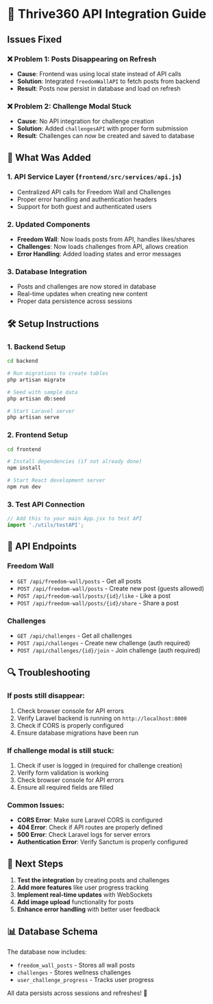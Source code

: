 # 🚀 Thrive360 API Integration Guide

## Issues Fixed

### ❌ **Problem 1: Posts Disappearing on Refresh**
- **Cause**: Frontend was using local state instead of API calls
- **Solution**: Integrated `freedomWallAPI` to fetch posts from backend
- **Result**: Posts now persist in database and load on refresh

### ❌ **Problem 2: Challenge Modal Stuck**
- **Cause**: No API integration for challenge creation
- **Solution**: Added `challengesAPI` with proper form submission
- **Result**: Challenges can now be created and saved to database

## 🔧 **What Was Added**

### 1. **API Service Layer** (`frontend/src/services/api.js`)
- Centralized API calls for Freedom Wall and Challenges
- Proper error handling and authentication headers
- Support for both guest and authenticated users

### 2. **Updated Components**
- **Freedom Wall**: Now loads posts from API, handles likes/shares
- **Challenges**: Now loads challenges from API, allows creation
- **Error Handling**: Added loading states and error messages

### 3. **Database Integration**
- Posts and challenges are now stored in database
- Real-time updates when creating new content
- Proper data persistence across sessions

## 🛠️ **Setup Instructions**

### 1. **Backend Setup**
```bash
cd backend

# Run migrations to create tables
php artisan migrate

# Seed with sample data
php artisan db:seed

# Start Laravel server
php artisan serve
```

### 2. **Frontend Setup**
```bash
cd frontend

# Install dependencies (if not already done)
npm install

# Start React development server
npm run dev
```

### 3. **Test API Connection**
```javascript
// Add this to your main App.jsx to test API
import './utils/testAPI';
```

## 📡 **API Endpoints**

### Freedom Wall
- `GET /api/freedom-wall/posts` - Get all posts
- `POST /api/freedom-wall/posts` - Create new post (guests allowed)
- `POST /api/freedom-wall/posts/{id}/like` - Like a post
- `POST /api/freedom-wall/posts/{id}/share` - Share a post

### Challenges
- `GET /api/challenges` - Get all challenges
- `POST /api/challenges` - Create new challenge (auth required)
- `POST /api/challenges/{id}/join` - Join challenge (auth required)

## 🔍 **Troubleshooting**

### If posts still disappear:
1. Check browser console for API errors
2. Verify Laravel backend is running on `http://localhost:8000`
3. Check if CORS is properly configured
4. Ensure database migrations have been run

### If challenge modal is still stuck:
1. Check if user is logged in (required for challenge creation)
2. Verify form validation is working
3. Check browser console for API errors
4. Ensure all required fields are filled

### Common Issues:
- **CORS Error**: Make sure Laravel CORS is configured
- **404 Error**: Check if API routes are properly defined
- **500 Error**: Check Laravel logs for server errors
- **Authentication Error**: Verify Sanctum is properly configured

## 🎯 **Next Steps**

1. **Test the integration** by creating posts and challenges
2. **Add more features** like user progress tracking
3. **Implement real-time updates** with WebSockets
4. **Add image upload** functionality for posts
5. **Enhance error handling** with better user feedback

## 📊 **Database Schema**

The database now includes:
- `freedom_wall_posts` - Stores all wall posts
- `challenges` - Stores wellness challenges  
- `user_challenge_progress` - Tracks user progress

All data persists across sessions and refreshes! 🎉
